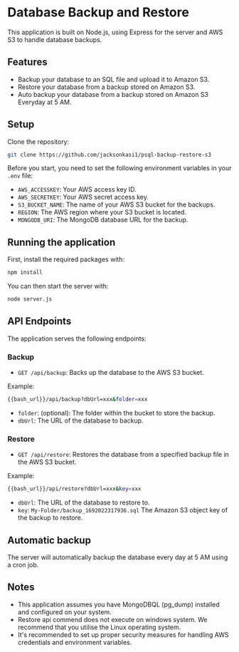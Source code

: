 # Database Backup and Restore

This application is built on Node.js, using Express for the server and AWS S3 to handle database backups.



## Features

- Backup your database to an SQL file and upload it to Amazon S3.
- Restore your database from a backup stored on Amazon S3.
- Auto backup your database from a backup stored on Amazon S3 Everyday at 5 AM.


## Setup

Clone the repository:

```sh
git clone https://github.com/jacksonkasi1/psql-backup-restore-s3
```

Before you start, you need to set the following environment variables in your `.env` file:

- `AWS_ACCESSKEY`: Your AWS access key ID.
- `AWS_SECRETKEY`: Your AWS secret access key.
- `S3_BUCKET_NAME`: The name of your AWS S3 bucket for the backups.
- `REGION`: The AWS region where your S3 bucket is located.
- `MONGODB_URI`: The MongoDB database URL for the backup.

## Running the application

First, install the required packages with:

```sh
npm install
```

You can then start the server with:

```sh
node server.js
```

## API Endpoints

The application serves the following endpoints:

### Backup

- `GET /api/backup`: Backs up the database to the AWS S3 bucket.

Example:

```sh
{{bash_url}}/api/backup?dbUrl=xxx&folder=xxx
```

- `folder`: (optional): The folder within the bucket to store the backup.
- `dbUrl`: The URL of the database to backup.

### Restore

- `GET /api/restore`: Restores the database from a specified backup file in the AWS S3 bucket.

Example:

```sh
{{bash_url}}/api/restore?dbUrl=xxx&key=xxx
```

- `dbUrl`: The URL of the database to restore to.
- `key`: `My-Folder/backup_1692022317936.sql` The Amazon S3 object key of the backup to restore.

## Automatic backup

The server will automatically backup the database every day at 5 AM using a cron job.

## Notes

- This application assumes you have MongoDBQL (pg_dump) installed and configured on your system.
- Restore api commend does not execute on windows system. We recommend that you utilise the Linux operating system.
- It's recommended to set up proper security measures for handling AWS credentials and environment variables.

